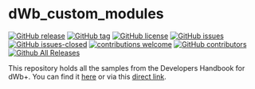 # dWb_custom_modules

<!---
[![start with why](https://img.shields.io/badge/start%20with-why%3F-brightgreen.svg?style=flat)](http://www.ted.com/talks/simon_sinek_how_great_leaders_inspire_action)
--->
[![GitHub release](https://img.shields.io/github/release/elbosso/dWb_custom_modules/all.svg?maxAge=1)](https://GitHub.com/elbosso/dWb_custom_modules/releases/)
[![GitHub tag](https://img.shields.io/github/tag/elbosso/dWb_custom_modules.svg)](https://GitHub.com/elbosso/dWb_custom_modules/tags/)
[![GitHub license](https://img.shields.io/github/license/elbosso/dWb_custom_modules.svg)](https://github.com/elbosso/dWb_custom_modules/blob/master/LICENSE)
[![GitHub issues](https://img.shields.io/github/issues/elbosso/dWb_custom_modules.svg)](https://GitHub.com/elbosso/dWb_custom_modules/issues/)
[![GitHub issues-closed](https://img.shields.io/github/issues-closed/elbosso/dWb_custom_modules.svg)](https://GitHub.com/elbosso/dWb_custom_modules/issues?q=is%3Aissue+is%3Aclosed)
[![contributions welcome](https://img.shields.io/badge/contributions-welcome-brightgreen.svg?style=flat)](https://github.com/elbosso/dWb_custom_modules/issues)
[![GitHub contributors](https://img.shields.io/github/contributors/elbosso/dWb_custom_modules.svg)](https://GitHub.com/elbosso/dWb_custom_modules/graphs/contributors/)
[![Github All Releases](https://img.shields.io/github/downloads/elbosso/dWb_custom_modules/total.svg)](https://github.com/elbosso/dWb_custom_modules)

This repository holds all the samples from the Developers Handbook for dWb+. You can find it 
[here](https://elbosso.github.io/dWb.html)
or via this 
[direct link](https://elbosso.github.io/resources/pdf/handbook.pdf).
